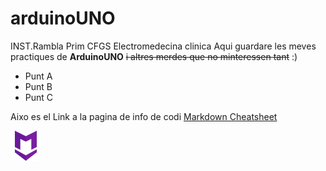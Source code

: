 # arduinoUNO

INST.Rambla Prim CFGS Electromedecina clinica
Aqui guardare les meves practiques de **ArduinoUNO** ~~i altres merdes que no minteressen tant~~ :)

* Punt A
* Punt B
* Punt C

Aixo es el Link a la pagina de info de codi [Markdown Cheatsheet](https://github.com/adam-p/markdown-here/wiki/Markdown-Cheatsheet)

![alt text](https://github.com/adam-p/markdown-here/raw/master/src/common/images/icon48.png "Logo Title Text 1")
